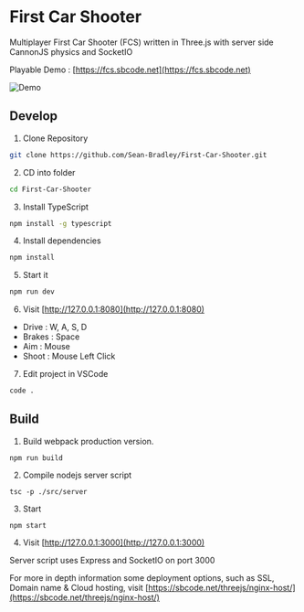 # First Car Shooter

Multiplayer First Car Shooter (FCS) written in Three.js with server side CannonJS physics and SocketIO

Playable Demo : [https://fcs.sbcode.net](https://fcs.sbcode.net)

![Demo](docs/demo.gif)

## Develop

1. Clone Repository

```bash
git clone https://github.com/Sean-Bradley/First-Car-Shooter.git
```

2. CD into folder

```bash
cd First-Car-Shooter
```

3. Install TypeScript

```bash
npm install -g typescript
```

4. Install dependencies

```bash
npm install
```

5. Start it

```bash
npm run dev
```

6. Visit [http://127.0.0.1:8080](http://127.0.0.1:8080)

-   Drive : W, A, S, D
-   Brakes : Space
-   Aim : Mouse
-   Shoot : Mouse Left Click

7. Edit project in VSCode

```bash
code .
```

## Build

1. Build webpack production version.

```
npm run build
```

2. Compile nodejs server script

```
tsc -p ./src/server
```

3. Start

```
npm start
```

4. Visit [http://127.0.0.1:3000](http://127.0.0.1:3000)

Server script uses Express and SocketIO on port 3000

For more in depth information some deployment options, such as SSL, Domain name & Cloud hosting, visit [https://sbcode.net/threejs/nginx-host/](https://sbcode.net/threejs/nginx-host/)
